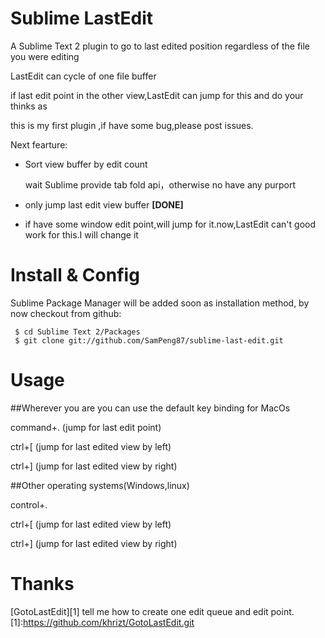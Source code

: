 # Sublime LastEdit

A Sublime Text 2 plugin to go to last edited position regardless of the file you were editing

LastEdit can cycle of one file buffer

if last edit point in the other view,LastEdit can jump for this and do your thinks as

this is my first plugin ,if have some bug,please post issues.

Next fearture:

* Sort view buffer by edit count

    wait Sublime provide tab fold api，otherwise no have any purport

* only jump last edit view buffer **[DONE]**
* if have some window edit point,will jump for it.now,LastEdit can't good work for this.I will change it

# Install & Config

Sublime Package Manager will be added soon as installation method, by now checkout from github:

     $ cd Sublime Text 2/Packages
     $ git clone git://github.com/SamPeng87/sublime-last-edit.git

# Usage

##Wherever you are you can use the default key binding for MacOs

command+. (jump for last edit point)

ctrl+[ (jump for last edited view by left)

ctrl+] (jump for last edited view by right)


##Other operating systems(Windows,linux)

control+.

ctrl+[ (jump for last edited view by left)

ctrl+] (jump for last edited view by right)

# Thanks

[GotoLastEdit][1] tell me how to create one edit queue and edit point.
[1]:https://github.com/khrizt/GotoLastEdit.git
